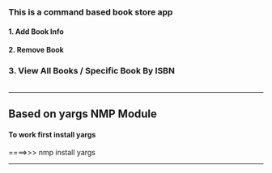 ### This is a command based book store app

#### 1. Add Book Info 
#### 2. Remove Book 
### 3. View All Books / Specific Book By ISBN

###### 


*****************
## Based on yargs NMP Module 

#### To work first install yargs 
  ====>>> nmp install yargs  

****************